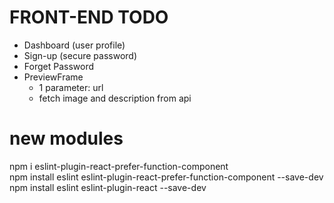 # FRONT-END TODO  
  
- Dashboard (user profile)    
- Sign-up (secure password)  
- Forget Password  
- PreviewFrame
    - 1 parameter: url  
    - fetch image and description from api  
  
  
# new modules  
npm i eslint-plugin-react-prefer-function-component  
npm install eslint eslint-plugin-react-prefer-function-component --save-dev
npm install eslint eslint-plugin-react --save-dev
